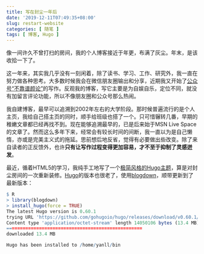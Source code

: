 ```yaml
---
title: 写在封尘一年后
date: '2019-12-11T07:49:35+08:00'
slug: restart-website
categories: [ 随笔 ]
tags: [ 博客, Hugo ]
---
```


像一间许久不曾打扫的房间，我的个人博客接近于年更，布满了灰尘。年末，是该收拾一下了。

这一年来，其实我几乎没有一刻闲着，除了读书、学习、工作、研究外，我一直在努力做各种思考。大多数时候我会在微信朋友圈输出和分享，近期我又开始了[公众号“不靠谱颜论”](/public/)的写作。反观我的博客，写它主要是为自娱自乐，定位不同，就没有加留言评论功能，所以不像朋友圈和公众号那么热闹。

我自建博客，最早可以追溯到2002年左右的大学阶段。那时候普遍流行的是个人主页，我给自己搭主页的同时，顺手给班级也搭了一个。只可惜辗转几番，早期的稚嫩文章都已经再找不到。现在能够追溯最早的，已是后来始于MSN Live Space的文章了。然而这么多年下来，经常会有较长时间的间断，我一直以为是自己懒惰，亦或是完美主义式的拖延。思前想后地反省，觉得有必要做出些改变。除了来自读者的正反馈外，也许**只有让写作过程变得更加容易，才不至于抑制了灵感迸发**。

最近，循着HTML5的学习，我纯手工地写了一个[极简风格的Hugo主题](https://github.com/yanlinlin82/simple-style)，算是对封尘房间的一次重新装修。[Hugo](https://gohugo.io/)的版本也很老了，使用[blogdown](https://bookdown.org/yihui/blogdown/)，顺带更新到了最新版本：

```r
$ R
> library(blogdown)
> install_hugo(force = TRUE)
The latest Hugo version is 0.60.1
trying URL 'https://github.com/gohugoio/hugo/releases/download/v0.60.1/hugo_extended_0.60.1_Linux-64bit.tar.gz'
Content type 'application/octet-stream' length 14050106 bytes (13.4 MB)
==================================================
downloaded 13.4 MB

Hugo has been installed to /home/yanll/bin
```
